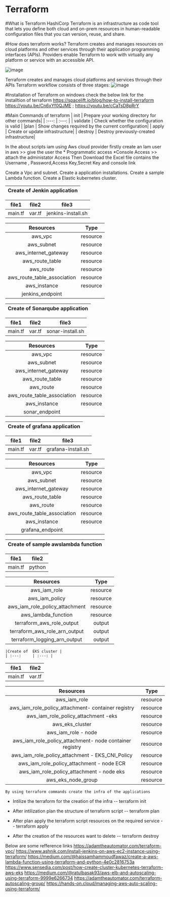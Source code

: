 # Terraform
#What is Terraform
 HashiCorp Terraform is an infrastructure as code tool that lets you define both cloud and on-prem resources in human-readable configuration files that you can version,   reuse, and share.

#How does terraform works?
 Terraform creates and manages resources on cloud platforms and other services through their application programming interfaces (APIs). Providers enable Terraform to   work with virtually any platform or service with an accessible API.

 ![image](https://user-images.githubusercontent.com/90096333/179201143-4cbcc9b7-0a2d-4371-8a02-b06a2aad71fc.png)

  Terraform creates and manages cloud platforms and services through their APIs
  Terraform workflow consists of three stages:
  ![image](https://user-images.githubusercontent.com/90096333/179211668-773c72e5-f046-4a02-a80f-48a2e02e3813.png)

 #Installation of Terraform on windows
 check the below link for the installtion of terraform
 https://spacelift.io/blog/how-to-install-terraform
 https://youtu.be/Cn6xYf0QJME ;
 https://youtu.be/cCaTsD8pRrY 
 
  #Main Commands of terraform 
   | init      |    Prepare your working directory for other commands|
   | :---:     | :---:    |
   | validate    |  Check whether the configuration is valid |
   |plan      |    Show changes required by the current configuration|
   | apply       |  Create or update infrastructure|
   | destroy     |  Destroy previously-created infrastructure|
 
 In the about scripts iam using Aws cloud provider
 firstly create an Iam user in aws >> give the user the * Programmatic access *Console Access >> attach the administator Access 
 Then Download the Excel file contains the Username , Password,Access Key,Secret Key and console link 
 
 Create a Vpc and subnet.
 Create a application installations.
 Create a sample Lambda function.
 Create a Elastic kubernetes cluster.
 
 |Create of  Jenkin application |
  | :---:     |
  
  | file1 | file2 | file3 |
  | :---:  | :---: | :---: |
  |main.tf | var.tf| jenkins-install.sh  | 
  
   | Resources  | Type     |
   | :---:      | :---:    |
   |  aws_vpc  | resource |
   | aws_subnet | resource |
   | aws_internet_gateway | resource | 
   | aws_route_table | resource |
   | aws_route | resource |
   | aws_route_table_association | resource |
   |aws_instance | resource |
   |jenkins_endpoint |    |
   
   |Create of  Sonarqube application |
  | :---:     |
  
  | file1 | file2 | file3 |
  | :---:  | :---: | :---: |
  |main.tf | var.tf| sonar-install.sh  | 
  
   | Resources  | Type     |
   | :---:      | :---:    |
   |  aws_vpc  | resource |
   | aws_subnet | resource |
   | aws_internet_gateway | resource | 
   | aws_route_table | resource |
   | aws_route | resource |
   | aws_route_table_association | resource |
   |aws_instance | resource |
   |sonar_endpoint |    |
   
   |Create of  grafana application |
  | :---:     |
  
  | file1 | file2 | file3 |
  | :---:  | :---: | :---: |
  |main.tf | var.tf| grafana-install.sh  | 
  
   | Resources  | Type     |
   | :---:      | :---:    |
   |  aws_vpc  | resource |
   | aws_subnet | resource |
   | aws_internet_gateway | resource | 
   | aws_route_table | resource |
   | aws_route | resource |
   | aws_route_table_association | resource |
   |aws_instance | resource |
   |grafana_endpoint |    |
   
   |Create of  sample awslambda function |
  | :---:     |
  
  | file1 | file2 | 
  | :---:  | :---: |
  |main.tf | python|  
  
   | Resources  | Type     |
   | :---:      | :---:    |
   |  aws_iam_role | resource |
   |aws_iam_policy | resource |
   | aws_iam_role_policy_attachment | resource | 
   | aws_lambda_function | resource |
   | terraform_aws_role_output | output  |
   | terraform_aws_role_arn_output | output  |
   |terraform_logging_arn_output | output |
   
    |Create of  EKS cluster |
    | :---:     | :---: |
  
  | file1 | file2 | 
  | :---:  | :---: |
  |main.tf | var.tf|  
  
   | Resources  | Type     |
   | :---:      | :---:    |
   |  aws_iam_role | resource |
   |aws_iam_role_policy_attachment- container registry | resource |
   | aws_iam_role_policy_attachment -eks | resource | 
   | aws_eks_cluster | resource |
   |  aws_iam_role - node | resource |
   |aws_iam_role_policy_attachment- node container registry | resource |
   | aws_iam_role_policy_attachment - EKS_CNI_Policy | resource | 
   | aws_iam_role_policy_attachment - node ECR | resource | 
   | aws_iam_role_policy_attachment - node eks | resource | 
   | aws_eks_node_group | resource |
   
   
    By using terraform commands create the infra of the applications
   * Intilize the terraform for the creation of the infra  -- terraform init
             
   * After intilization plan the structure of terraform script  -- terraform plan
               
   *  After plan apply the terraform script resources on the required service  -- terraform apply
                  
   * After the creation of the resources want to delete  -- terraform destroy
                   
   
   
   
   
 Below are some refference links
 https://adamtheautomator.com/terraform-vpc/
 https://www.ashnik.com/install-jenkins-on-aws-ec2-instance-using-terraform/
 https://medium.com/@haissamhammoudfawaz/create-a-aws-lambda-function-using-terraform-and-python-4e0c2816753a
 https://www.sensedia.com/post/how-create-cluster-kubernetes-terraform-aws-eks
 https://medium.com/@ratulbasak93/aws-elb-and-autoscaling-using-terraform-9999e6266734
 https://adamtheautomator.com/terraform-autoscaling-group/
 https://hands-on.cloud/managing-aws-auto-scaling-using-terraform/


